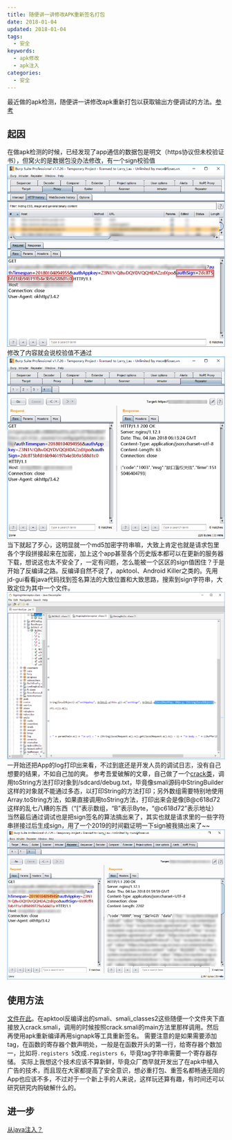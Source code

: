 ```yaml
---
title: 随便讲一讲修改APK重新签名打包
date: 2018-01-04
updated: 2018-01-04
tags:
  - 安全
keywords:
  - apk修改
  - apk注入
categories:
  - 安全
---
```

最近做的apk检测，随便讲一讲修改apk重新打包以获取输出方便调试的方法。[参考](https://www.52pojie.cn/thread-255754-1-1.html)
<!-- more -->
## 起因
在做apk检测的时候，已经发现了app通信的数据包是明文（https协议但未校验证书），但窝火的是数据包没办法修改，有一个sign校验值
![“数据包”](/img/modifyApk-1.png)
修改了内容就会说校验值不通过
![“数据包”](/img/modifyApk-2.png)
当下就起了歹心，这明显就一个md5加密字符串嘛，大致上肯定也就是请求包里各个字段拼接起来在加密，加上这个app甚至各个历史版本都可以在更新的服务器下载，想说这也太不安全了，一定有问题，怎么能被一个区区的sign值困住？于是开始了反编译之路。反编译自然不说了，apktool、Android Killer之类的。先用jd-gui看看java代码找到签名算法的大致位置和大致思路，搜索到sign字符串，大致定位为其中一个文件。
![“sign加密”](/img/modifyApk-4.png)
一开始还把App的log打印出来看，不过到底还是开发人员的调试日志，没有自己想要的结果，不如自己加的爽。
参考吾爱破解的文章，自己做了一个[crack类](https://gist.github.com/walio/ca674e4a7838fc9b3026134a81e01fb4)，调用toString方法打印对象到/sdcard/debug.txt，毕竟像smali源码中StringBuilder这样的对象就不能通过多态，以打印String的方法打印；另外数组需要特别地使用Array.toString方法，如果直接调用toString方法，打印出来会是像[B@c618d72这样的乱七八糟的东西（“[”表示数组，“B”表示Byte，“@c618d72”表示地址）
当然最后通过调试也是把sign签名的算法搞出来了，其实也就是请求里的一些字符串拼接过后生成sign，用了一个2019的时间戳证明一下sign被我搞出来了~~
![“自定义请求”](/img/modifyApk-5.png)
## 使用方法
[文件在此](https://gist.github.com/walio/ca674e4a7838fc9b3026134a81e01fb4)。在apktool反编译出的smali、smali_classes2这些随便一个文件夹下直接放入crack.smali，调用的时候按照crack.smali的main方法里那样调用。然后再使用apk重新编译再用signapk等工具重新签名。
需要注意的是如果需要添加tag，在函数的寄存器个数声明处，一般是在函数开头的第一行，给寄存器个数加一，比如将`.registers 5`改成`.registers 6`，毕竟tag字符串需要一个寄存器存储。
实际上我想这个技术应该不算新鲜，毕竟众厂商早就开发出了在apk中植入广告的技术，而且现在大家都提高了安全意识，想必重打包、重签名都畅通无阻的App也应该不多，不过对于一个新上手的人来说，这样玩还算有趣，有时间还可以研究研究内购破解什么的。
## 进一步
[从java注入？](https://www.52pojie.cn/thread-562423-1-1.html)
